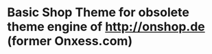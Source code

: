 Basic Shop Theme for obsolete theme engine of http://onshop.de (former Onxess.com)
======================================

